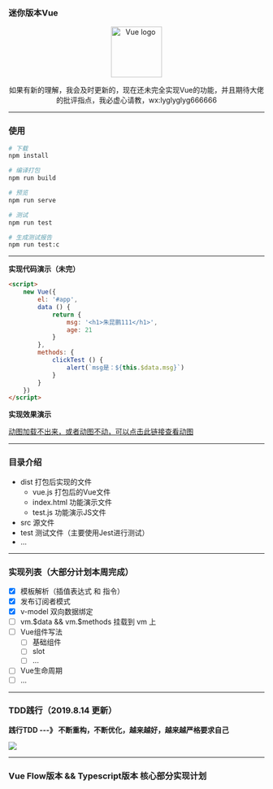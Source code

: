 ### 迷你版本Vue

<p align="center"><a href="https://vuejs.org" target="_blank" rel="noopener noreferrer"><img width="100" src="https://vuejs.org/images/logo.png" alt="Vue logo"></a></p>

<p align="center">
    如果有新的理解，我会及时更新的，现在还未完全实现Vue的功能，并且期待大佬的批评指点，我必虚心请教，wx:lyglyglyg666666
  <!-- <a href="https://circleci.com/gh/vuejs/vue/tree/dev"><img src="https://img.shields.io/circleci/project/github/vuejs/vue/dev.svg" alt="Build Status"></a>
  <a href="https://codecov.io/github/vuejs/vue?branch=dev"><img src="https://img.shields.io/codecov/c/github/vuejs/vue/dev.svg" alt="Coverage Status"></a>
  <a href="https://npmcharts.com/compare/vue?minimal=true"><img src="https://img.shields.io/npm/dm/vue.svg" alt="Downloads"></a>
  <a href="https://www.npmjs.com/package/vue"><img src="https://img.shields.io/npm/v/vue.svg" alt="Version"></a>
  <a href="https://www.npmjs.com/package/vue"><img src="https://img.shields.io/npm/l/vue.svg" alt="License"></a>
  <a href="https://chat.vuejs.org/"><img src="https://img.shields.io/badge/chat-on%20discord-7289da.svg" alt="Chat"></a>
  <br>
  <a href="https://app.saucelabs.com/builds/50f8372d79f743a3b25fb6ca4851ca4c"><img src="https://app.saucelabs.com/buildstatus/vuejs" alt="Build Status"></a> -->
</p>


---

### 使用

```sh
# 下载
npm install 

# 编译打包
npm run build

# 预览
npm run serve

# 测试
npm run test 

# 生成测试报告
npm run test:c
```

---

**实现代码演示（未完）**

```html
<script>
    new Vue({
        el: '#app',
        data () {
            return {
                msg: '<h1>朱昆鹏111</h1>',
                age: 21
            }
        },
        methods: {
            clickTest () {
                alert(`msg是：${this.$data.msg}`)
            }
        }
    })
</script>
```

**实现效果演示**

[动图加载不出来，或者动图不动，可以点击此链接查看动图](https://itzkp-1253302184.cos.ap-beijing.myqcloud.com/github%E5%9B%BE%E7%89%87/miniVue/1.%E5%AE%9E%E7%8E%B0%E6%95%88%E6%9E%9C%E6%BC%94%E7%A4%BA.gif)


---

### 目录介绍

- dist 打包后实现的文件
    - vue.js 打包后的Vue文件
    - index.html 功能演示文件
    - test.js 功能演示JS文件
- src 源文件
- test 测试文件（主要使用Jest进行测试）
- ...

---

### 实现列表（大部分计划本周完成）

- [x] 模板解析（插值表达式 和 指令）
- [x] 发布订阅者模式
- [x] v-model 双向数据绑定
- [ ] vm.$data && vm.$methods 挂载到 vm 上
- [ ] Vue组件写法
    - [ ] 基础组件
    - [ ] slot
    - [ ] ...
- [ ] Vue生命周期
- [ ] ...

---

### TDD践行（2019.8.14 更新）

**践行TDD ---》 不断重构，不断优化，越来越好，越来越严格要求自己**

<img src="https://itzkp-1253302184.cos.ap-beijing.myqcloud.com/github%E5%9B%BE%E7%89%87/miniVue/2.%E6%B5%8B%E8%AF%95%E8%A6%86%E7%9B%96%E7%8E%87%E7%AD%89%E4%BF%A1%E6%81%AF.png" />

---

### Vue Flow版本 && Typescript版本 核心部分实现计划





